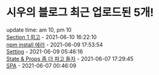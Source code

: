 # 시우의 블로그 최근 업로드된 5개!<br>

update time: am 10, pm 10<br>[Section 1 회고](https://velog.io/@dev_shu/Section-1-%ED%9A%8C%EA%B3%A0) - 2021-06-10 16:22:10<br>
[npm install 에러](https://velog.io/@dev_shu/npm-install-%EC%97%90%EB%9F%AC) - 2021-06-09 17:53:54<br>
[Setting](https://velog.io/@dev_shu/Setting) - 2021-06-09 05:46:16<br>
[State & Props 좀 더 파고 들자](https://velog.io/@dev_shu/React-State-Props-%EC%8B%AC%ED%99%94) - 2021-06-07 17:29:45<br>
[SPA](https://velog.io/@dev_shu/SPA) - 2021-06-07 00:46:09<br>
